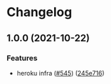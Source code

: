 # Changelog

## 1.0.0 (2021-10-22)


### Features

* heroku infra ([#545](https://www.github.com/web3-storage/web3.storage/issues/545)) ([245e716](https://www.github.com/web3-storage/web3.storage/commit/245e7161da9eb95dba76a060437dcb8fb70b35c2))
